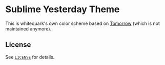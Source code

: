 # Sublime Yesterday Theme

This is whitequark's own color scheme based on [Tomorrow][] (which is not maintained anymore).

[tomorrow]: https://github.com/theymaybecoders/sublime-tomorrow-theme

## License

See [`LICENSE`](./LICENSE) for details.
